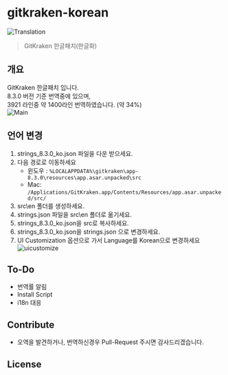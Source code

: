 # gitkraken-korean
![Translation](https://img.shields.io/badge/Translation-37%25-green)
> GitKraken 한글패치(한글화)


## 개요

GitKraken 한글패치 입니다.  
8.3.0 버전 기준 번역중에 있으며,  
3921 라인중 약 1400라인 번역하였습니다. (약 34%)  
![Main](https://raw.githubusercontent.com/shblue21/gitkraken-korean/main/images/main.png)



## 언어 변경

1. strings_8.3.0_ko.json 파일을 다운 받으세요.
2. 다음 경로로 이동하세요
   - 윈도우 : `%LOCALAPPDATA%\gitkraken\app-8.3.0\resources\app.asar.unpacked\src`
   - Mac: `/Applications/GitKraken.app/Contents/Resources/app.asar.unpacked/src/`
3. src\en 폴더를 생성하세요.
4. strings.json 파일을 src\en 폴더로 옮기세요.
5. strings_8.3.0_ko.json을 src로 복사하세요.
6. strings_8.3.0_ko.json을 strings.json 으로 변경하세요.
7. UI Customization 옵션으로 가서 Language를 Korean으로 변경하세요
![uicustomize](https://raw.githubusercontent.com/shblue21/gitkraken-korean/main/images/uicustomize.png)
  
  
<!--   - Linux : ~/.gitkraken/themes  -->


## To-Do

- 번역률 알림
- Install Script
- i18n 대응

## Contribute

- 오역을 발견하거나, 번역하신경우 Pull-Request 주시면 감사드리겠습니다.

## License
